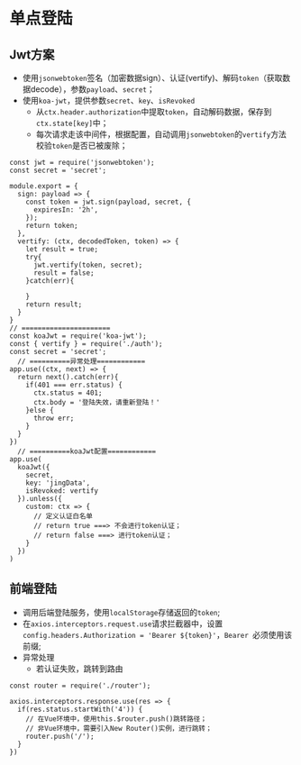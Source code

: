 # 单点登陆

## Jwt方案

* 使用`jsonwebtoken`签名（加密数据sign）、认证(vertify)、解码`token`（获取数据decode），参数`payload`、`secret`；
* 使用`koa-jwt`，提供参数`secret`、`key`、`isRevoked`
  * 从`ctx.header.authorization`中提取`token`，自动解码数据，保存到`ctx.state[key]`中；
  * 每次请求走该中间件，根据配置，自动调用`jsonwebtoken`的`vertify`方法校验`token`是否已被废除；
```
const jwt = require('jsonwebtoken');
const secret = 'secret';

module.export = {
  sign: payload => {
    const token = jwt.sign(payload, secret, {
      expiresIn: '2h',
    });
    return token;
  },
  vertify: (ctx, decodedToken, token) => {
    let result = true;
    try{
      jwt.vertify(token, secret);
      result = false;
    }catch(err){

    }
    return result;
  }
}
// ======================
const koaJwt = require('koa-jwt');
const { vertify } = require('./auth');
const secret = 'secret';
  // ==========异常处理============
app.use((ctx, next) => {
  return next().catch(err){
    if(401 === err.status) {
      ctx.status = 401;
      ctx.body = '登陆失效，请重新登陆！'
    }else {
      throw err;
    }
  }
})
  // ==========koaJwt配置============
app.use(
  koaJwt({
    secret,
    key: 'jingData',
    isRevoked: vertify
  }).unless({
    custom: ctx => {
      // 定义认证白名单
      // return true ===> 不会进行token认证；
      // return false ===> 进行token认证；
    }
  })
)
```

## 前端登陆

* 调用后端登陆服务，使用`localStorage`存储返回的`token`;
* 在`axios.interceptors.request.use`请求拦截器中，设置`config.headers.Authorization = 'Bearer ${token}'`，`Bearer `必须使用该前缀;
* 异常处理
  * 若认证失败，跳转到路由
```
const router = require('./router');

axios.interceptors.response.use(res => {
  if(res.status.startWith('4')) {
    // 在Vue环境中，使用this.$router.push()跳转路径；
    // 非Vue环境中，需要引入New Router()实例，进行跳转；
    router.push('/');
  }
})
```
